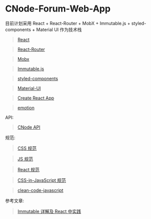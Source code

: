 # CNode-Forum-Web-App
目前计划采用 React + React-Router + MobX + Immutable.js + styled-components + Material UI 作为技术栈

> [React](https://facebook.github.io/react/)

> [React-Router](https://reacttraining.com/react-router/web/guides/quick-start)

> [Mobx](https://mobx.js.org/)

> [Immutable.js](https://facebook.github.io/immutable-js/)

> [styled-components](https://www.styled-components.com/)

> [Material-UI](https://facebook.github.io/react/)

> [Create React App](https://github.com/facebookincubator/create-react-app/blob/master/packages/react-scripts/template/README.md)

> [emotion](https://emotion.sh/)

API:

> [CNode API](https://cnodejs.org/api)

规范: 
> [CSS 规范](https://cssguidelin.es/)

> [JS 规范](https://github.com/airbnb/javascript)

> [React 规范](https://github.com/airbnb/javascript/tree/master/react)

> [CSS-in-JavaScript 规范](https://github.com/airbnb/javascript/tree/master/css-in-javascript)

> [clean-code-javascript](https://github.com/ryanmcdermott/clean-code-javascript)

参考文章:

> [Immutable 详解及 React 中实践](https://github.com/camsong/blog/issues/3)
